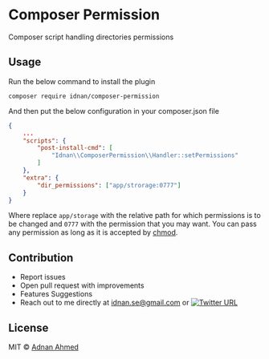 # Composer Permission

Composer script handling directories permissions

## Usage

Run the below command to install the plugin

```
composer require idnan/composer-permission
```
And then put the below configuration in your composer.json file

```json
{
    ...
    "scripts": {
        "post-install-cmd": [
            "Idnan\\ComposerPermission\\Handler::setPermissions"
        ]
    },
    "extra": {
        "dir_permissions": ["app/strorage:0777"]
    }
}
```

Where replace `app/storage` with the relative path for which permissions is to be changed and `0777` with the permission that you may want. You can pass any permission as long as it is accepted by [chmod](http://php.net/manual/en/function.chmod.php).

## Contribution

* Report issues
* Open pull request with improvements
* Features Suggestions
* Reach out to me directly at idnan.se@gmail.com or [![Twitter URL](https://img.shields.io/twitter/url/https/twitter.com/idnan_se.svg?style=social&label=Follow%20%40idnan_se)](https://twitter.com/idnan_se)

## License

MIT © [Adnan Ahmed](mailto:idnan.se@gmail.com)